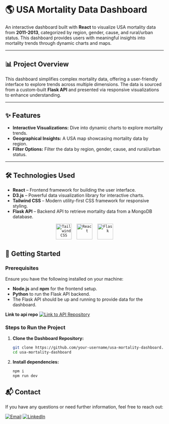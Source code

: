 # 🌎 **USA Mortality Data Dashboard**

An interactive dashboard built with **React** to visualize USA mortality data from **2011-2013**, categorized by region, gender, cause, and rural/urban status. This dashboard provides users with meaningful insights into mortality trends through dynamic charts and maps.

---

## 📊 **Project Overview**

This dashboard simplifies complex mortality data, offering a user-friendly interface to explore trends across multiple dimensions. The data is sourced from a custom-built **Flask API** and presented via responsive visualizations to enhance understanding.

---

## ✨ **Features**

- **Interactive Visualizations:** Dive into dynamic charts to explore mortality trends.
- **Geographical Insights:** A USA map showcasing mortality data by region.
- **Filter Options:** Filter the data by region, gender, cause, and rural/urban status.

---

## 🛠 **Technologies Used**

- **React** – Frontend framework for building the user interface.
- **D3.js** – Powerful data visualization library for interactive charts.
- **Tailwind CSS** – Modern utility-first CSS framework for responsive styling.
- **Flask API** – Backend API to retrieve mortality data from a MongoDB database.


<div align="center">
    <code><img width="50" src="https://user-images.githubusercontent.com/25181517/202896760-337261ed-ee92-4979-84c4-d4b829c7355d.png" alt="Tailwind CSS" title="Tailwind CSS"/></code>&nbsp;&nbsp;&nbsp;
    <code><img width="50" src="https://user-images.githubusercontent.com/25181517/183897015-94a058a6-b86e-4e42-a37f-bf92061753e5.png" alt="React" title="React"/></code>&nbsp;&nbsp;&nbsp;
    <code><img width="50" src="https://user-images.githubusercontent.com/25181517/183423775-2276e25d-d43d-4e58-890b-edbc88e915f7.png" alt="Flask" title="Flask"/></code>
</div>


## 🚀 **Getting Started**

### **Prerequisites**

Ensure you have the following installed on your machine:
- **Node.js** and **npm** for the frontend setup.
- **Python** to run the Flask API backend.
- The Flask API should be up and running to provide data for the dashboard.

**Link to api repo** [![Link to API Repository](https://github.com/dmhendricks/signature-social-icons/blob/master/icons/round-flat-filled/35px/github.png)](https://github.com/Ryuk0777/US-Mortality-Data-API)

### **Steps to Run the Project**

1. **Clone the Dashboard Repository:**
   ```bash
   git clone https://github.com/your-username/usa-mortality-dashboard.git
   cd usa-mortality-dashboard

2. **Install dependencies:**
   ```bash
   npm i
   npm run dev

## 📬 **Contact**

If you have any questions or need further information, feel free to reach out:

[![Email](https://github.com/dmhendricks/signature-social-icons/blob/master/icons/round-flat-filled/35px/mail.png)](mailto:farhan232004@gmail.com)             [![LinkedIn](https://github.com/dmhendricks/signature-social-icons/blob/master/icons/round-flat-filled/35px/linkedin.png)](https://www.linkedin.com/in/farhan-shaikh-7a6907250/)

